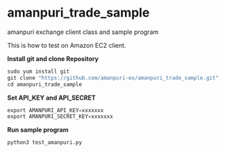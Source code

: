 # amanpuri_trade_sample
amanpuri exchange client class and sample program

This is how to test on Amazon EC2 client.

**Install git and clone Repository**
```python
sudo yum install git
git clone "https://github.com/amanpuri-ex/amanpuri_trade_sample.git"
cd amanpuri_trade_sample
```

**Set API_KEY and API_SECRET**
```python
export AMANPURI_API_KEY=xxxxxxx
export AMANPURI_SECRET_KEY=xxxxxxx
```

**Run sample program**
```python
python3 test_amanpuri.py
```
